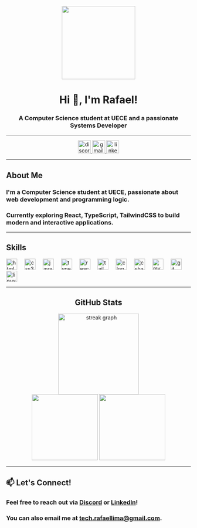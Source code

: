 <div align="center">
  <img height="200" src="https://media2.giphy.com/media/v1.Y2lkPTc5MGI3NjExeGI2Yzc1a3Y3cGNsdG9vaG14cWdjOTk0bXMxZGk0b2hxZms2ZTBvdSZlcD12MV9pbnRlcm5hbF9naWZfYnlfaWQmY3Q9Zw/LD2ZJ0pdNmCxFikNQ5/giphy.gif"  />
</div>

<h1 align="center">Hi 👋, I'm Rafael!</h1>
<h3 align="center">A Computer Science student at UECE and a passionate Systems Developer</h3>

---

<div align="center">
  <a href="https://discord.com/users/321338095259877377" target="_blank">
    <img src="https://img.shields.io/static/v1?message=Discord&logo=discord&label=&color=7289DA&logoColor=white&labelColor=&style=for-the-badge" height="35" alt="discord logo"  />
  </a>
  <a href="mailto:tech.rafaellima@gmail.com" target="_blank">
    <img src="https://img.shields.io/static/v1?message=Gmail&logo=gmail&label=&color=D14836&logoColor=white&labelColor=&style=for-the-badge" height="35" alt="gmail logo"  />
  </a>
  <a href="https://www.linkedin.com/in/jos%C3%A9-rafael-24ba46313/" target="_blank">
    <img src="https://img.shields.io/static/v1?message=LinkedIn&logo=linkedin&label=&color=0077B5&logoColor=white&labelColor=&style=for-the-badge" height="35" alt="linkedin logo"  />
  </a>
</div>

---

## About Me
### I'm a Computer Science student at UECE, passionate about **web development and programming logic**.  
### Currently exploring **React, TypeScript, TailwindCSS** to build modern and interactive applications.

---

## Skills

<div align="left">
  <img src="https://cdn.jsdelivr.net/gh/devicons/devicon/icons/html5/html5-original.svg" height="30" alt="html5 logo"  />
  <img width="12" />
  <img src="https://cdn.jsdelivr.net/gh/devicons/devicon/icons/css3/css3-original.svg" height="30" alt="css3 logo"  />
  <img width="12" />
  <img src="https://cdn.jsdelivr.net/gh/devicons/devicon/icons/javascript/javascript-original.svg" height="30" alt="javascript logo"  />
  <img width="12" />
  <img src="https://cdn.jsdelivr.net/gh/devicons/devicon/icons/typescript/typescript-original.svg" height="30" alt="typescript logo"  />
  <img width="12" />
  <img src="https://cdn.jsdelivr.net/gh/devicons/devicon/icons/react/react-original.svg" height="30" alt="react logo"  />
  <img width="12" />
  <img src="https://cdn.jsdelivr.net/gh/devicons/devicon/icons/tailwindcss/tailwindcss-original-wordmark.svg" height="30" alt="tailwindcss logo"  />
  <img width="12" />
  <img src="https://cdn.jsdelivr.net/gh/devicons/devicon/icons/c/c-original.svg" height="30" alt="c logo"  />
  <img width="12" />
  <img src="https://cdn.jsdelivr.net/gh/devicons/devicon/icons/csharp/csharp-original.svg" height="30" alt="csharp logo"  />
  <img width="12" />
  <img src="https://cdn.jsdelivr.net/gh/devicons/devicon/icons/mysql/mysql-original.svg" height="30" alt="mysql logo"  />
  <img width="12" />
  <img src="https://cdn.jsdelivr.net/gh/devicons/devicon/icons/git/git-original.svg" height="30" alt="git logo"  />
  <img width="12" />
  <img src="https://cdn.jsdelivr.net/gh/devicons/devicon/icons/linux/linux-original.svg" height="30" alt="linux logo"  />
</div>

---

<h2 align="center">GitHub Stats</h2>
<div align="center">
  <img src="https://streak-stats.demolab.com?user=jsfael&locale=en&mode=daily&theme=dark&hide_border=false&border_radius=5&order=3" height="220" alt="streak graph"  />
  <br />
  <img src="https://github-readme-stats.vercel.app/api?username=jsfael&show_icons=true&theme=dark" height="180" />
  <img src="https://github-readme-stats.vercel.app/api/top-langs/?username=jsfael&layout=compact&theme=dark" height="180" />
</div>

---

## 📫 Let's Connect!
### Feel free to reach out via [Discord](https://discord.com/users/321338095259877377) or [LinkedIn](https://www.linkedin.com/in/jos%C3%A9-rafael-24ba46313/)!  
### You can also email me at **tech.rafaellima@gmail.com**.
